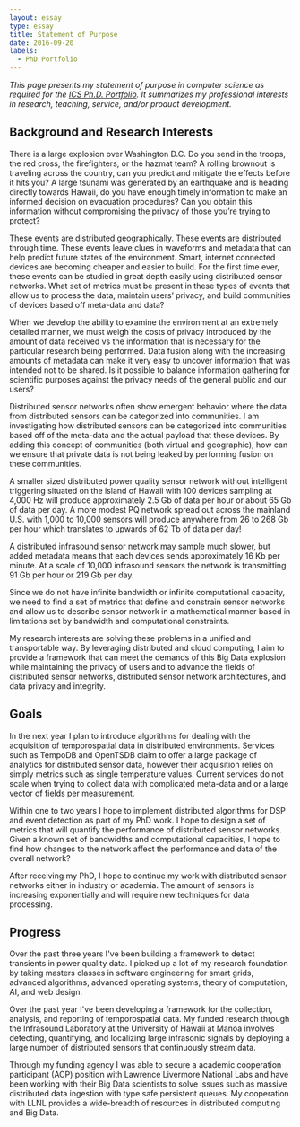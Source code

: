 ```yaml
---
layout: essay  
type: essay  
title: Statement of Purpose  
date: 2016-09-20  
labels:
  - PhD Portfolio
--- 
```


*This page presents my statement of purpose in computer science as required for the [ICS Ph.D. Portfolio](http://www.ics.hawaii.edu/academics/graduate-degree-programs/ph-d-in-ics/#phd-portfolio). It summarizes my professional interests in research, teaching, service, and/or product development.*

## Background and Research Interests

There is a large explosion over Washington D.C. Do you send in the troops, the red cross, the firefighters, or the
hazmat team? A rolling brownout is traveling across the country, can you predict and mitigate the effects before it 
hits you? A large tsunami was generated by an earthquake and is heading directly towards Hawaii, do you have enough 
timely information to make an informed decision on evacuation procedures? Can you obtain this information without 
compromising the privacy of those you’re trying to protect?
 
These events are distributed geographically. These events are distributed through time. These events leave clues in 
waveforms and metadata that can help predict future states of the environment. Smart, internet connected devices are becoming cheaper and easier to build. For the first time ever, these events can
be studied in great depth easily using distributed sensor networks. What set of metrics must be present in these types of 
events that allow us to process the data, maintain users’ privacy, and build communities of devices based off meta-data and data? 
 
When we develop the ability to examine the environment at an extremely detailed manner, we must weigh the costs of
privacy introduced by the amount of data received vs the information that is necessary for the particular research
being performed. Data fusion along with the increasing amounts of metadata can make it very easy to uncover information
that was intended not to be shared. Is it possible to balance information gathering for scientific purposes against the privacy needs of the general public and our users?

Distributed sensor networks often show emergent behavior where the data from distributed sensors can be categorized into communities. I am investigating how distributed sensors can be categorized into communities based off of the meta-data and the actual payload that these devices. By adding this concept of communities (both virtual and geographic), how can we ensure that private data is not being leaked by performing fusion on these communities.
   
A smaller sized distributed power quality sensor network without intelligent triggering situated on the island of Hawaii
with 100 devices sampling at 4,000 Hz will produce approximately 2.5 Gb of data per hour or about 65 Gb of data per 
day. A more modest PQ network spread out across the mainland U.S. with 1,000 to 10,000 sensors will produce anywhere 
from 26 to 268 Gb per hour which translates to upwards of 62 Tb of data per day!  
  
A distributed infrasound sensor network may sample much slower, but added metadata means that each devices sends 
approximately 16 Kb per minute. At a scale of 10,000 infrasound sensors the network is transmitting 91 Gb per hour or 
219 Gb per day.

Since we do not have infinite bandwidth or infinite computational capacity, we need to find a set of metrics that define
and constrain sensor networks and allow us to describe sensor network in a mathematical manner based in limitations set
by bandwidth and computational constraints.
 
My research interests are solving these problems in a unified and transportable way. By leveraging distributed and cloud
computing, I aim to provide a framework that can meet the demands of this Big Data explosion while maintaining the privacy of users and to advance the fields 
of distributed sensor networks, distributed sensor network architectures, and data privacy and integrity.

##  Goals

In the next year I plan to introduce algorithms for dealing with the acquisition of temporospatial data in distributed 
environments. Services such as TempoDB and OpenTSDB claim to offer a large package of analytics for distributed sensor 
data, however their acquisition relies on simply metrics such as single temperature values. Current services do not 
scale when trying to collect data with complicated meta-data and or a large vector of fields per measurement. 

Within one to two years I hope to implement distributed algorithms for DSP and event detection as part of my PhD 
work. I hope to design a set of metrics that will quantify the performance of distributed sensor networks. Given a known
set of bandwidths and computational capacities, I hope to find how changes to the network affect the performance and data of the overall network?
 
After receiving my PhD, I hope to continue my work with distributed sensor networks either in industry or academia. The amount of sensors is increasing exponentially and will require new techniques for data processing. 

## Progress

Over the past three years I've been building a framework to detect transients in power quality data. I picked up a lot 
of my research foundation by taking masters classes in software engineering for smart grids, advanced algorithms, 
advanced operating systems, theory of computation, AI, and web design.

Over the past year I've been developing a framework for the collection, analysis, and reporting of temporospatial data. 
My funded research through the Infrasound Laboratory at the University of Hawaii at Manoa involves detecting, 
quantifying, and localizing large infrasonic signals by deploying a  large number of distributed sensors that 
continuously stream data.

Through my funding agency I was able to secure a academic cooperation participant (ACP) position with Lawrence Livermore
National Labs and have been working with their Big Data scientists to solve issues such as massive distributed data 
ingestion with type safe persistent queues. My cooperation with LLNL provides a wide-breadth of resources in distributed 
computing and Big Data.
